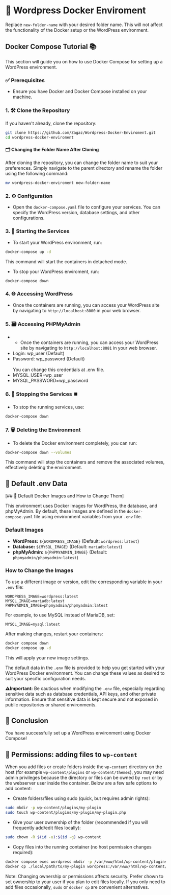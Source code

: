 # 🐋 Wordpress Docker Enviroment
 


Replace `new-folder-name` with your desired folder name. This will not affect the functionality of the Docker setup or the WordPress environment.

## Docker Compose Tutorial 📚

This section will guide you on how to use Docker Compose for setting up a WordPress environment.

### ✅ Prerequisites 
- Ensure you have Docker and Docker Compose installed on your machine.

### 1. 🛠️ Clone the Repository 
If you haven't already, clone the repository:
```bash
git clone https://github.com/Zagaz/Wordpress-Docker-Enviroment.git
cd wordpress-docker-enviroment
```
#### 🗂️ Changing the Folder Name After Cloning 

After cloning the repository, you can change the folder name to suit your preferences. Simply navigate to the parent directory and rename the folder using the following command:

```bash
mv wordpress-docker-enviroment new-folder-name
```

### 2. ⚙️ Configuration 
- Open the `docker-compose.yaml` file to configure your services. You can specify the WordPress version, database settings, and other configurations.


### 3. 🚀 Starting the Services 
- To start your WordPress environment, run:
```bash
docker-compose up -d
```
This command will start the containers in detached mode.
- To stop your WordPress enviroment, run:
```bash
docker-compose down
```

### 4. 🌐 Accessing WordPress 
- Once the containers are running, you can access your WordPress site by navigating to `http://localhost:8000` in your web browser.

### 5. 🗃️ Accessing PHPMyAdmin
- - Once the containers are running, you can access your WordPress site by navigating to `http://localhost:8081` in your web browser.
- Login: wp_user (Default)
- Password: wp_password (Default) <br><br>
You can change this credentials at .env file.
- MYSQL_USER=wp_user
- MYSQL_PASSWORD=wp_password

### 6. 🛑 Stopping the Services ⏹️
- To stop the running services, use:
```bash
docker-compose down
```

### 7. 🗑️ Deleting the Environment
- To delete the Docker environment completely, you can run:
```bash
docker-compose down --volumes
```
This command will stop the containers and remove the associated volumes, effectively deleting the environment.

## 📄 Default .env Data 
[## 🐳 Default Docker Images and How to Change Them]

This environment uses Docker images for WordPress, the database, and phpMyAdmin. By default, these images are defined in the `docker-compose.yaml` file using environment variables from your `.env` file.

### Default Images

- **WordPress:** `${WORDPRESS_IMAGE}` (Default: `wordpress:latest`)
- **Database:** `${MYSQL_IMAGE}` (Default: `mariadb:latest`)
- **phpMyAdmin:** `${PHPMYADMIN_IMAGE}` (Default: `phpmyadmin/phpmyadmin:latest`)

### How to Change the Images

To use a different image or version, edit the corresponding variable in your `.env` file:

```env
WORDPRESS_IMAGE=wordpress:latest
MYSQL_IMAGE=mariadb:latest
PHPMYADMIN_IMAGE=phpmyadmin/phpmyadmin:latest
```

For example, to use MySQL instead of MariaDB, set:

```env
MYSQL_IMAGE=mysql:latest
```

After making changes, restart your containers:

```bash
docker compose down
docker compose up -d
```

This will apply your new image settings.

The default data in the `.env` file is provided to help you get started with your WordPress Docker environment. You can change these values as desired to suit your specific configuration needs.

**⚠️Important:** Be cautious when modifying the `.env` file, especially regarding sensitive data such as database credentials, API keys, and other private information. Ensure that sensitive data is kept secure and not exposed in public repositories or shared environments.

## 🎉 Conclusion 
You have successfully set up a WordPress environment using Docker Compose!


## 🔐 Permissions: adding files to `wp-content`

When you add files or create folders inside the `wp-content` directory on the host (for example `wp-content/plugins` or `wp-content/themes`), you may need admin privileges because the directory or files can be owned by `root` or by the webserver user inside the container. Below are a few safe options to add content:

- Create folders/files using sudo (quick, but requires admin rights):

```bash
sudo mkdir -p wp-content/plugins/my-plugin
sudo touch wp-content/plugins/my-plugin/my-plugin.php
```

- Give your user ownership of the folder (recommended if you will frequently add/edit files locally):

```bash
sudo chown -R $(id -u):$(id -g) wp-content
```

- Copy files into the running container (no host permission changes required):

```bash
docker compose exec wordpress mkdir -p /var/www/html/wp-content/plugins/my-plugin
docker cp ./local/path/to/my-plugin wordpress:/var/www/html/wp-content/plugins/my-plugin
```

Note: Changing ownership or permissions affects security. Prefer chown to set ownership to your user if you plan to edit files locally. If you only need to add files occasionally, `sudo` or `docker cp` are convenient alternatives.


